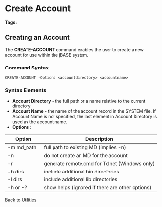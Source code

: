 # Create Account

<PageHeader />

**Tags:**
<badge text='account' vertical='middle' />
<badge text='create ' vertical='middle' />
<badge text='create-account' vertical='middle' />

## Creating an Account

The **CREATE-ACCOUNT** command enables the user to create a new account for use within the jBASE system.

### Command Syntax

```
CREATE-ACCOUNT -Options <accountdirectory> <accountname>
```

### Syntax Elements

- **Account Directory** - the full path or a name relative to the current directory
- **Account Name** - the name of the account record in the SYSTEM file. If Account Name is not specified, the last element in Account Directory is used as the account name.
- **Options** :

| Option | Description |
| --- | --- |
| -m md\_path   | full path to existing MD (implies -n) |
| -n           | do not create an MD for the account |
| -r           | generate remote.cmd for Telnet (Windows only) |
| -b dirs     | include additional bin directories |
| -l dirs     | include additional lib directories |
| -h or -?     | show helps (ignored if there are other options) |

Back to [Utilities](./../utilities)

  
<PageFooter />
